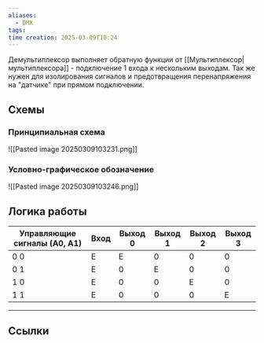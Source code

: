 ```yaml
---
aliases:
  - DMX
tags: 
time creation: 2025-03-09T10:24
---
```

Демультиплексор выполняет обратную функции от [[Мультиплексор|мультиплексора]] - подключение 1 входа к нескольким выходам. Так же нужен для изолирования сигналов и предотвращения перенапряжения на "датчике" при прямом подключении.
## Схемы

### Принципиальная схема

![[Pasted image 20250309103231.png]]
### Условно-графическое обозначение

![[Pasted image 20250309103246.png]]
## Логика работы
| Управляющие сигналы (А0, А1) | Вход | Выход 0 | Выход 1 | Выход 2 | Выход 3 |
| ---------------------------- | ---- | ------- | ------- | ------- | ------- |
| 0 0                          | Е    | Е       | 0       | 0       | 0       |
| 0 1                          | Е    | 0       | Е       | 0       | 0       |
| 1 0                          | Е    | 0       | 0       | Е       | 0       |
| 1 1                          | Е    | 0       | 0       | 0       | Е       |

---
## Ссылки

